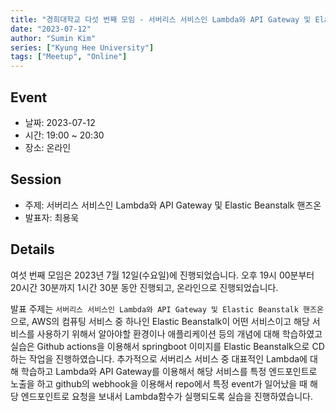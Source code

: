 ```yaml
---
title: "경희대학교 다섯 번째 모임 - 서버리스 서비스인 Lambda와 API Gateway 및 Elastic Beanstalk 핸즈온"
date: "2023-07-12"
author: "Sumin Kim"
series: ["Kyung Hee University"]
tags: ["Meetup", "Online"]
---
```


## Event

- 날짜: 2023-07-12
- 시간: 19:00 ~ 20:30
- 장소: 온라인

## Session

- 주제: 서버리스 서비스인 Lambda와 API Gateway 및 Elastic Beanstalk 핸즈온
- 발표자: 최용욱

## Details

여섯 번째 모임은 2023년 7월 12일(수요일)에 진행되었습니다.
오후 19시 00분부터 20시간 30분까지 1시간 30분 동안 진행되고, 온라인으로 진행되었습니다.

발표 주제는 `서버리스 서비스인 Lambda와 API Gateway 및 Elastic Beanstalk 핸즈온`으로, AWS의 컴퓨팅 서비스 중 하나인 Elastic Beanstalk이 어떤 서비스이고 해당 서비스를 사용하기 위해서 알아야할 환경이나 애플리케이션 등의 개념에 대해 학습하였고 실습은 Github actions을 이용해서 springboot 이미지를 Elastic Beanstalk으로 CD하는 작업을 진행하였습니다. 추가적으로 서버리스 서비스 중 대표적인 Lambda에 대해 학습하고 Lambda와 API Gateway를 이용해서 해당 서비스를 특정 엔드포인트로 노출을 하고 github의 webhook을 이용해서 repo에서 특정 event가 일어났을 때 해당 엔드포인트로 요청을 보내서 Lambda함수가 실행되도록 실습을 진행하였습니다.